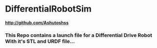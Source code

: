 # DifferentialRobotSim
#### http://github.com/Ashutoshss
### This Repo contains a launch file for a Differential Drive Robot With it's STL and URDF file...
